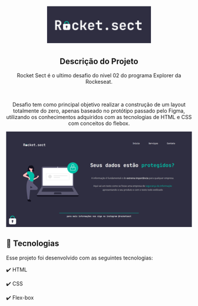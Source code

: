 <h1 align="center">
  <img src="images/RocketSectLogo.png" height="100px" alt="Rocket.sect - Logo"/>
</h1>

<h2 align="center" >Descrição do Projeto</h2>
<p align="center">
  Rocket Sect é o ultimo desafio do nivel 02 do programa Explorer da Rockeseat.
</p>
</br>

<div align="center">
   <p>
     Desafio tem como principal objetivo realizar a construção de um layout totalmente do zero,
     apenas baseado no protótipo passado pelo Figma, 
     utilizando os conhecimentos adquiridos com as tecnologias de HTML e CSS com conceitos do flebox.
  </p>
</div>
   
  <img src="images/rocketsect.png" alt="logo"/>
  
  
## :rocket: Tecnologias

Esse projeto foi desenvolvido com as seguintes tecnologias:

✔️ HTML

✔️ CSS

✔️ Flex-box
